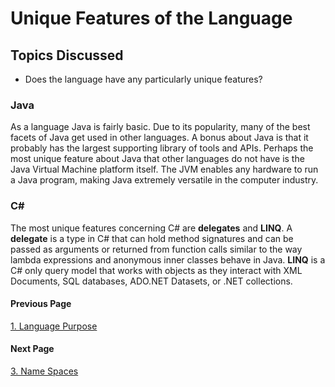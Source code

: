 # Unique Features of the Language
## Topics Discussed
* Does the language have any particularly unique features?

### Java
As a language Java is fairly basic. Due to its popularity, many of the best facets of Java get used in other languages. A bonus about Java is that it probably has the largest supporting library of tools and APIs. Perhaps the most unique feature about Java that other languages do not have is the Java Virtual Machine platform itself. The JVM enables any hardware to run a Java program, making Java extremely versatile in the computer industry.

### C#
The most unique features concerning C# are **delegates** and **LINQ**. A **delegate** is a type in C# that can hold method signatures and can be passed as arguments or returned from function calls similar to the way lambda expressions and anonymous inner classes behave in Java. **LINQ** is a C# only query model that works with objects as they interact with XML Documents, SQL databases, ADO.NET Datasets, or .NET collections.

#### Previous Page

[1. Language Purpose](1LanguagePurpose.md)

#### Next Page

[3. Name Spaces](3NameSpace.md)
